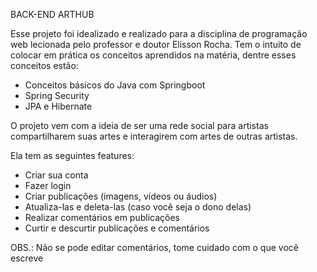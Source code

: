 BACK-END ARTHUB

Esse projeto foi idealizado e realizado para a disciplina de programação web lecionada pelo professor e doutor Elisson Rocha.
Tem o intuito de colocar em prática os conceitos aprendidos na matéria, dentre esses conceitos estão:
- Conceitos básicos do Java com Springboot
- Spring Security
- JPA e Hibernate

O projeto vem com a ideia de ser uma rede social para artistas compartilharem suas artes e interagirem com artes de outras artistas.

Ela tem as seguintes features:

- Criar sua conta
- Fazer login
- Criar publicações (imagens, vídeos ou áudios)
- Atualiza-las e deleta-las (caso você seja o dono delas)
- Realizar comentários em publicações
- Curtir e descurtir publicações e comentários

OBS.: Não se pode editar comentários, tome cuidado com o que você escreve
